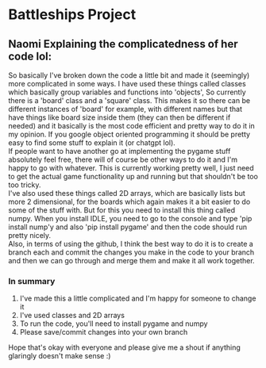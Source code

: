 # Battleships Project
## Naomi Explaining the complicatedness of her code lol:
So basically I've broken down the code a little bit and made it (seemingly) more complicated in some ways. I have used these things called classes which basically group variables and functions into 'objects', So currently there is a 'board' class and a 'square' class. This makes it so there can be different instances of 'board' for example, with different names but that have things like board size inside them (they can then be different if needed) and it basically is the most code efficient and pretty way to do it in my opinion. If you google object oriented programming it should be pretty easy to find some stuff to explain it (or chatgpt lol).  
If people want to have another go at implementing the pygame stuff absolutely feel free, there will of course be other ways to do it and I'm happy to go with whatever. This is currently working pretty well, I just need to get the actual game functionality up and running but that shouldn't be too too tricky.  
I've also used these things called 2D arrays, which are basically lists but more 2 dimensional, for the boards which again makes it a bit easier to do some of the stuff with. But for this you need to install this thing called numpy. When you install IDLE, you need to go to the console and type 'pip install nump'y and also 'pip install pygame' and then the code should run pretty nicely.  
Also, in terms of using the github, I think the best way to do it is to create a branch each and commit the changes you make in the code to your branch and then we can go through and merge them and make it all work together.  
### In summary
1) I've made this a little complicated and I'm happy for someone to change it
2) I've used classes and 2D arrays
3) To run the code, you'll need to install pygame and numpy
4) Please save/commit changes into your own branch

Hope that's okay with everyone and please give me a shout if anything glaringly doesn't make sense :)
